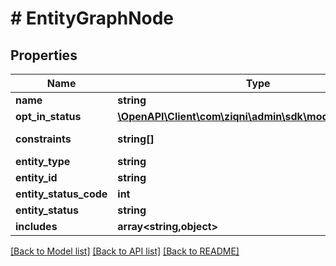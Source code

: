 # # EntityGraphNode

## Properties

Name | Type | Description | Notes
------------ | ------------- | ------------- | -------------
**name** | **string** |  | [optional]
**opt_in_status** | [**\OpenAPI\Client\com\ziqni\admin\sdk\model\OptinStatus**](OptinStatus.md) |  |
**constraints** | **string[]** | isCompleted, etc | [optional]
**entity_type** | **string** |  | [optional]
**entity_id** | **string** |  |
**entity_status_code** | **int** |  | [optional]
**entity_status** | **string** |  | [optional]
**includes** | **array<string,object>** |  | [optional]

[[Back to Model list]](../../README.md#models) [[Back to API list]](../../README.md#endpoints) [[Back to README]](../../README.md)
